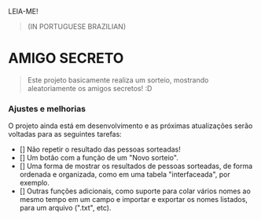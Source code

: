 LEIA-ME!
>(IN PORTUGUESE BRAZILIAN)

# AMIGO SECRETO

> Este projeto basicamente realiza um sorteio, mostrando aleatoriamente os amigos secretos! :D
 
### Ajustes e melhorias

O projeto ainda está em desenvolvimento e as próximas atualizações serão voltadas para as seguintes tarefas:

- [] Não repetir o resultado das pessoas sorteadas!
- [] Um botão com a função de um "Novo sorteio".
- [] Uma forma de mostrar os resultados de pessoas sorteadas, de forma ordenada e organizada, como em uma tabela "interfaceada", por exemplo. 
- [] Outras funções adicionais, como suporte para colar vários nomes ao mesmo tempo em um campo e importar e exportar os nomes listados, para um arquivo (".txt", etc).
